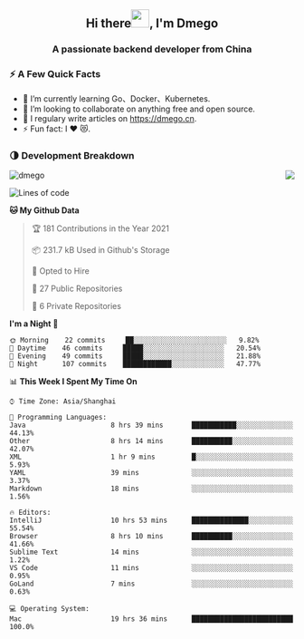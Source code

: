 <h2 align="center">Hi there<img src="https://cdn.jsdelivr.net/gh/dmego/images/img/Hi.gif" height="32" />, I'm Dmego </h2>
<h3 align="center">A passionate backend developer from China</h3>

### ⚡️ A Few Quick Facts

<ul>
    <li> 🌱 I’m currently learning Go、Docker、Kubernetes.</li>
    <li> 👯 I’m looking to collaborate on anything free and open source.</li>
    <li> 📝 I regulary write articles on <a href="https://dmego.cn">https://dmego.cn</a>.</li>
    <li> ⚡ Fun fact: I ❤️ 😻.</li>
</ul>

### 🌗 Development Breakdown

<img src="https://komarev.com/ghpvc/?username=dmego" alt="dmego" />

<img align="right" src="https://github-readme-stats.vercel.app/api?username=dmego&show_icons=true&icon_color=1573B3&hide_title=true&text_color=718096&bg_color=00000000&hide_border=true"/>

<!--START_SECTION:waka-->
![Lines of code](https://img.shields.io/badge/From%20Hello%20World%20I%27ve%20Written-228357%20lines%20of%20code-blue)

**🐱 My Github Data** 

> 🏆 181 Contributions in the Year 2021
 > 
> 📦 231.7 kB Used in Github's Storage 
 > 
> 💼 Opted to Hire
 > 
> 📜 27 Public Repositories 
 > 
> 🔑 6 Private Repositories  
 > 
**I'm a Night 🦉** 

```text
🌞 Morning    22 commits     ██░░░░░░░░░░░░░░░░░░░░░░░   9.82% 
🌆 Daytime    46 commits     █████░░░░░░░░░░░░░░░░░░░░   20.54% 
🌃 Evening    49 commits     █████░░░░░░░░░░░░░░░░░░░░   21.88% 
🌙 Night      107 commits    ████████████░░░░░░░░░░░░░   47.77%

```


📊 **This Week I Spent My Time On** 

```text
⌚︎ Time Zone: Asia/Shanghai

💬 Programming Languages: 
Java                     8 hrs 39 mins       ███████████░░░░░░░░░░░░░░   44.13% 
Other                    8 hrs 14 mins       ██████████░░░░░░░░░░░░░░░   42.07% 
XML                      1 hr 9 mins         █░░░░░░░░░░░░░░░░░░░░░░░░   5.93% 
YAML                     39 mins             ░░░░░░░░░░░░░░░░░░░░░░░░░   3.37% 
Markdown                 18 mins             ░░░░░░░░░░░░░░░░░░░░░░░░░   1.56%

🔥 Editors: 
IntelliJ                 10 hrs 53 mins      ██████████████░░░░░░░░░░░   55.54% 
Browser                  8 hrs 10 mins       ██████████░░░░░░░░░░░░░░░   41.66% 
Sublime Text             14 mins             ░░░░░░░░░░░░░░░░░░░░░░░░░   1.22% 
VS Code                  11 mins             ░░░░░░░░░░░░░░░░░░░░░░░░░   0.95% 
GoLand                   7 mins              ░░░░░░░░░░░░░░░░░░░░░░░░░   0.63%

💻 Operating System: 
Mac                      19 hrs 36 mins      █████████████████████████   100.0%

```


<!--END_SECTION:waka-->
